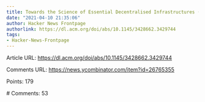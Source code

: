 ```yaml
---
title: Towards the Science of Essential Decentralised Infrastructures (2020)
date: "2021-04-10 21:35:06"
author: Hacker News Frontpage
authorlink: https://dl.acm.org/doi/abs/10.1145/3428662.3429744
tags:
- Hacker-News-Frontpage
---
```


<p>Article URL: <a href="https://dl.acm.org/doi/abs/10.1145/3428662.3429744">https://dl.acm.org/doi/abs/10.1145/3428662.3429744</a></p>
<p>Comments URL: <a href="https://news.ycombinator.com/item?id=26765355">https://news.ycombinator.com/item?id=26765355</a></p>
<p>Points: 179</p>
<p># Comments: 53</p>
